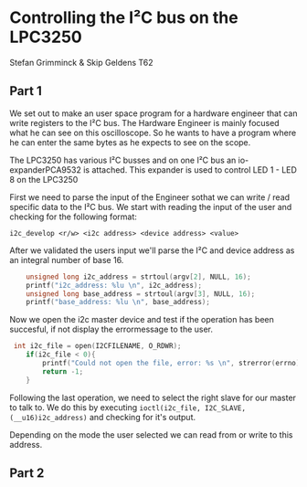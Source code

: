 # Controlling the I²C bus on the LPC3250
Stefan Grimminck & Skip Geldens
T62

## Part 1 
We set out to make an user space program for a hardware engineer that can write registers to the  I²C bus.
The Hardware Engineer is mainly focused what he can see on this oscilloscope. So he wants to have a
program where he can enter the same bytes as he expects to see on the scope.

The LPC3250 has various I²C busses and on one I²C bus an io-expanderPCA9532 is attached. This expander is used to control LED 1 - LED 8 on the LPC3250

First we need to parse the input of the Engineer sothat we can write / read specific data to the I²C bus. 
We start with reading the input of the user and checking for the following format:

`i2c_develop <r/w> <i2c address> <device address> <value>`

After we validated the users input we'll parse the I²C and device address as an integral number of base 16.
```c
    unsigned long i2c_address = strtoul(argv[2], NULL, 16);
    printf("i2c_address: %lu \n", i2c_address);
    unsigned long base_address = strtoul(argv[3], NULL, 16);
    printf("base_address: %lu \n", base_address);

```

Now we open the i2c master device and test if the operation has been succesful, if not display the errormessage to the user.
```c
 int i2c_file = open(I2CFILENAME, O_RDWR);
    if(i2c_file < 0){
        printf("Could not open the file, error: %s \n", strerror(errno));
        return -1;
    }
```
Following the last operation, we need to select the right slave for our master to talk to. We do this by executing
`ioctl(i2c_file, I2C_SLAVE, (__u16)i2c_address)`
and checking for it's output.

Depending on the mode the user selected we can read from or write to this address.

## Part 2
